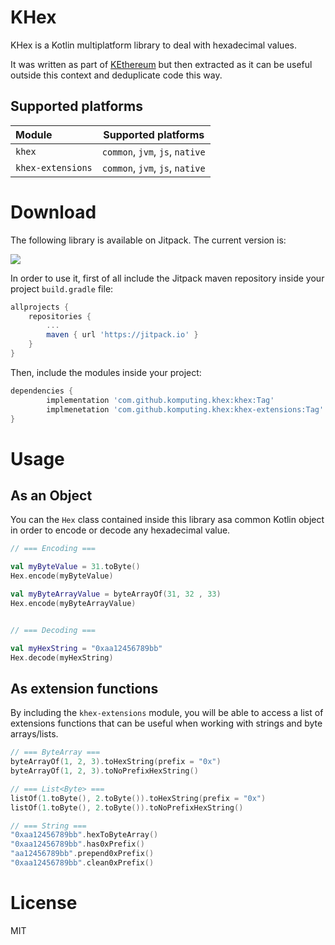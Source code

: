 # KHex
KHex is a Kotlin multiplatform library to deal with hexadecimal values.

It was written as part of [KEthereum](https://github.com/komputing/KEthereum) but then extracted as it can be useful 
outside this context and deduplicate code this way.

## Supported platforms
| Module | Supported platforms |
| :------- | :-------: |
| `khex` | `common`, `jvm`, `js`, `native` |
| `khex-extensions` | `common`, `jvm`, `js`, `native` | 

# Download
The following library is available on Jitpack. The current version is: 

[![](https://jitpack.io/v/komputing/KHex.svg)](https://jitpack.io/#komputing/KHex)

In order to use it, first of all include the Jitpack maven repository inside your project `build.gradle` file: 

```groovy
allprojects {
    repositories {
        ...
        maven { url 'https://jitpack.io' }
    }
}
```

Then, include the modules inside your project: 

```groovy
dependencies {
        implementation 'com.github.komputing.khex:khex:Tag'
        implmenetation 'com.github.komputing.khex:khex-extensions:Tag'
}
```

# Usage
## As an Object
You can the `Hex` class contained inside this library asa common Kotlin object in order to encode or decode any 
hexadecimal value.
 
```kotlin
// === Encoding ===

val myByteValue = 31.toByte()
Hex.encode(myByteValue)

val myByteArrayValue = byteArrayOf(31, 32 , 33)
Hex.encode(myByteArrayValue)


// === Decoding ===

val myHexString = "0xaa12456789bb"
Hex.decode(myHexString)
```

## As extension functions
By including the `khex-extensions` module, you will be able to access a list of extensions functions that can be useful when 
working with strings and byte arrays/lists.

```kotlin
// === ByteArray ===
byteArrayOf(1, 2, 3).toHexString(prefix = "0x")
byteArrayOf(1, 2, 3).toNoPrefixHexString()

// === List<Byte> ===
listOf(1.toByte(), 2.toByte()).toHexString(prefix = "0x")
listOf(1.toByte(), 2.toByte()).toNoPrefixHexString()

// === String ===
"0xaa12456789bb".hexToByteArray()
"0xaa12456789bb".has0xPrefix()
"aa12456789bb".prepend0xPrefix()
"0xaa12456789bb".clean0xPrefix()

```  

# License
MIT
